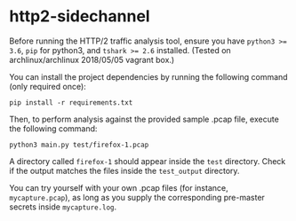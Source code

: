 # http2-sidechannel

Before running the HTTP/2 traffic analysis tool, ensure you have ``python3 >= 3.6``, ``pip`` for python3, and ``tshark >= 2.6`` installed. (Tested on archlinux/archlinux 2018/05/05 vagrant box.)

You can install the project dependencies by running the following command (only required once):

```
pip install -r requirements.txt
```

Then, to perform analysis against the provided sample .pcap file, execute the following command:

```
python3 main.py test/firefox-1.pcap
```

A directory called ``firefox-1`` should appear inside the ``test`` directory. Check if the output matches the files inside the ``test_output`` directory.

You can try yourself with your own .pcap files (for instance, ``mycapture.pcap``), as long as you supply the corresponding pre-master secrets inside ``mycapture.log``.
